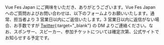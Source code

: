 Vue Fes Japan にご興味をいただき、ありがとうございます。Vue Fes Japan へのご質問およびお問い合わせは、以下のフォームよりお願いいたします。通常、担当者より 3 営業日以内にご返信いたします。3 営業日以内に返信がない場合、お手数ですが [Twitter](https://x.com/vuefes){:target="\_blank"} の DM よりご連絡ください。なお、スポンサー、スピーカー、参加チケットについては確定次第、公式サイトでお知らせする予定です。
